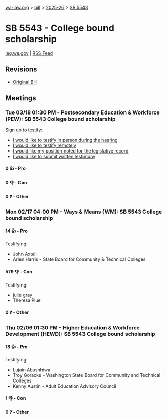 [wa-law.org](/) > [bill](/bill/) > [2025-26](/bill/2025-26/) > [SB 5543](/bill/2025-26/sb/5543/)

# SB 5543 - College bound scholarship
[leg.wa.gov](https://app.leg.wa.gov/billsummary?BillNumber=5543&Year=2025&Initiative=false) | [RSS Feed](./rss.xml)

## Revisions
* [Original Bill](1/)

## Meetings
### Tue 03/18 01:30 PM - Postsecondary Education & Workforce (PEW): SB 5543 College bound scholarship
Sign up to testify:
* [I would like to testify in person during the hearing](https://app.leg.wa.gov/csi/Testifier/Add?chamber=House&mId=33081&aId=165748&caId=26531&tId=1)
* [I would like to testify remotely](https://app.leg.wa.gov/csi/Testifier/Add?chamber=House&mId=33081&aId=165748&caId=26531&tId=2)
* [I would like my position noted for the legislative record](https://app.leg.wa.gov/csi/Testifier/Add?chamber=House&mId=33081&aId=165748&caId=26531&tId=3)
* [I would like to submit written testimony](https://app.leg.wa.gov/csi/Testifier/Add?chamber=House&mId=33081&aId=165748&caId=26531&tId=4)

#### 0 👍 - Pro

#### 0 👎 - Con

#### 0 ❓ - Other

### Mon 02/17 04:00 PM - Ways & Means (WM): SB 5543 College bound scholarship
#### 14 👍 - Pro
Testifying:
* John Axtell
* Arlen Harris - State Board for Community & Technical Colleges

#### 579 👎 - Con
Testifying:
* julie gray
* Theresa Plue

#### 0 ❓ - Other

### Thu 02/06 01:30 PM - Higher Education & Workforce Development (HEWD): SB 5543 College bound scholarship
#### 18 👍 - Pro
Testifying:
* Lujain Abushhiwa
* Troy Goracke - Washington State Board for Community and Technical Colleges
* Kenny Austin - Adult Education Advisory Council

#### 1 👎 - Con

#### 0 ❓ - Other
